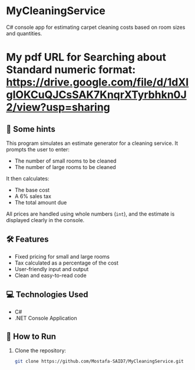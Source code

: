 # MyCleaningService
C# console app for estimating carpet cleaning costs based on room sizes and quantities.
# My pdf URL for Searching about Standard numeric format: https://drive.google.com/file/d/1dXIgIOKCuQJCsSAK7KnqrXTyrbhkn0J2/view?usp=sharing
## 🧹 Some hints

This program simulates an estimate generator for a cleaning service. It prompts the user to enter:
- The number of small rooms to be cleaned
- The number of large rooms to be cleaned

It then calculates:
- The base cost
- A 6% sales tax
- The total amount due

All prices are handled using whole numbers (`int`), and the estimate is displayed clearly in the console.

## 🛠 Features

- Fixed pricing for small and large rooms
- Tax calculated as a percentage of the cost
- User-friendly input and output
- Clean and easy-to-read code

## 💻 Technologies Used

- C#
- .NET Console Application

## 🚀 How to Run

1. Clone the repository:
   ```bash
   git clone https://github.com/Mostafa-SAID7/MyCleaningService.git
